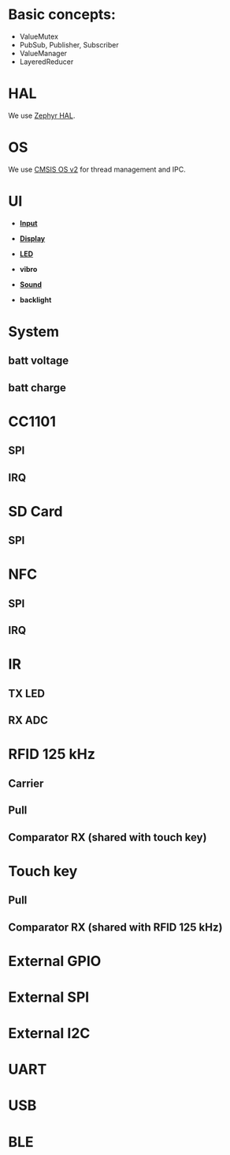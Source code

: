# Basic concepts:

* ValueMutex
* PubSub, Publisher, Subscriber
* ValueManager
* LayeredReducer

# HAL

We use [Zephyr HAL](https://docs.zephyrproject.org/latest/reference/peripherals/index.html).

# OS

We use [CMSIS OS v2](https://www.keil.com/pack/doc/CMSIS_Dev/RTOS2/html/group__CMSIS__RTOS.html) for thread management and IPC.

# UI

* **[Input](https://github.com/Flipper-Zero/flipperzero-firmware-community/wiki/API:Input)**

* **[Display](https://github.com/Flipper-Zero/flipperzero-firmware-community/wiki/API:Display)**

* **[LED](https://github.com/Flipper-Zero/flipperzero-firmware-community/wiki/API:LED)**

* **vibro**

* **[Sound](https://github.com/Flipper-Zero/flipperzero-firmware-community/wiki/API:Sound)**

* **backlight**

# System

## batt voltage

## batt charge

# CC1101

## SPI

## IRQ

# SD Card

## SPI

# NFC

## SPI

## IRQ

# IR

## TX LED

## RX ADC

# RFID 125 kHz

## Carrier

## Pull

## Comparator RX (shared with touch key)

# Touch key

## Pull

## Comparator RX (shared with RFID 125 kHz)

# External GPIO

# External SPI

# External I2C

# UART

# USB

# BLE
